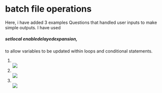 # batch file operations
<!DOCTYPE html>
<html>
<body>
<div>
  <p>Here, i have added 3 examples Questions that handled user inputs to make simple outputs.
  I have used <h5><b> setlocal enabledelayedexpansion,</b> </h5>to allow variables to be updated within loops and conditional statements.</p>
</div>
<ol>
  <li> </li>
  <img src="https://github.com/user-attachments/assets/c2ea0f8b-4616-4f8b-870c-09f0a20e5cf0 ">

  <li> </li>
  <img src="https://github.com/user-attachments/assets/4a643f72-7e0b-4de5-8dbf-1ccea4579ab9">

  
  <li> </li>
  <img src="https://github.com/user-attachments/assets/376dcdcb-4de7-4bfb-8b73-1a64f8f08a84 "><br>

</ol>
    




  
</body>
</html>




